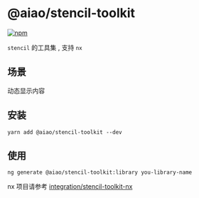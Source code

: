 # @aiao/stencil-toolkit

[![npm](https://img.shields.io/npm/v/@aiao/stencil-toolkit?style=flat-square)](https://www.npmjs.com/@aiao/stencil-toolkit)

`stencil` 的工具集 , 支持 `nx`

## 场景

动态显示内容

## 安装

```console
yarn add @aiao/stencil-toolkit --dev
```

## 使用

```
ng generate @aiao/stencil-toolkit:library you-library-name
```

nx 项目请参考 [integration/stencil-toolkit-nx](/integration/stencil-toolkit-nx)
